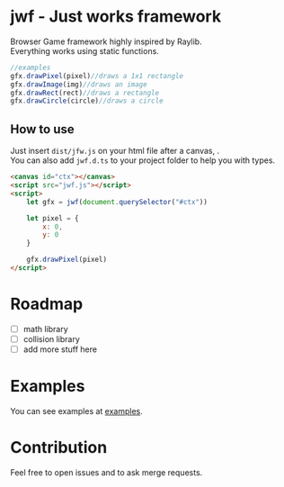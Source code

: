 # jwf - Just works framework  

Browser Game framework highly inspired by Raylib.  
Everything works using static functions.  

```ts
//examples
gfx.drawPixel(pixel)//draws a 1x1 rectangle
gfx.drawImage(img)//draws an image
gfx.drawRect(rect)//draws a rectangle
gfx.drawCircle(circle)//draws a circle
```

## How to use

Just insert `dist/jfw.js` on your html file after a canvas, .  
You can also add `jwf.d.ts` to your project folder to help you with types.  
```html
<canvas id="ctx"></canvas>
<script src="jwf.js"></script>
<script>
	let gfx = jwf(document.querySelector("#ctx"))

	let pixel = {
		x: 0,
		y: 0
	}

	gfx.drawPixel(pixel)
</script>
```

# Roadmap

- [ ] math library  
- [ ] collision library  
- [ ] add more stuff here  

# Examples

You can see examples at [examples](/examples/).

# Contribution

Feel free to open issues and to ask merge requests.  
